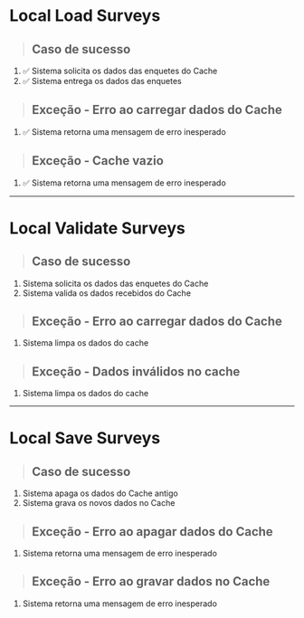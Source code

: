 # Local Load Surveys

> ## Caso de sucesso

1. ✅ Sistema solicita os dados das enquetes do Cache
2. ✅ Sistema entrega os dados das enquetes

> ## Exceção - Erro ao carregar dados do Cache

1. ✅ Sistema retorna uma mensagem de erro inesperado

> ## Exceção - Cache vazio

1. ✅ Sistema retorna uma mensagem de erro inesperado

---

# Local Validate Surveys

> ## Caso de sucesso

1. Sistema solicita os dados das enquetes do Cache
2. Sistema valida os dados recebidos do Cache

> ## Exceção - Erro ao carregar dados do Cache

1. Sistema limpa os dados do cache

> ## Exceção - Dados inválidos no cache

1. Sistema limpa os dados do cache

---

# Local Save Surveys

> ## Caso de sucesso

1. Sistema apaga os dados do Cache antigo
2. Sistema grava os novos dados no Cache

> ## Exceção - Erro ao apagar dados do Cache

1. Sistema retorna uma mensagem de erro inesperado

> ## Exceção - Erro ao gravar dados no Cache

1. Sistema retorna uma mensagem de erro inesperado
